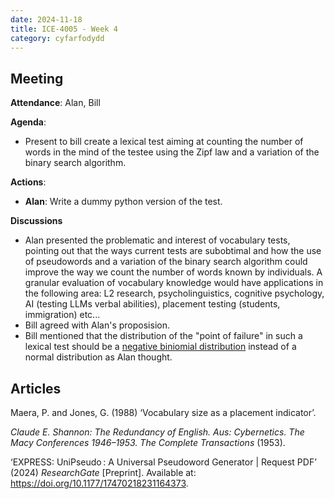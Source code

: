 ```yaml
---
date: 2024-11-18
title: ICE-4005 - Week 4
category: cyfarfodydd
---
```

## Meeting

**Attendance**: Alan, Bill

**Agenda**:
  - Present to bill create a lexical test aiming at counting the number of words in the mind of the testee using the Zipf law and a variation of the binary search algorithm.

**Actions**:
- **Alan**: Write a dummy python version of the test.

**Discussions**
- Alan presented the problematic and interest of vocabulary tests, pointing out that the ways current tests are subobtimal and how the use of pseudowords and a variation of the binary search algorithm could improve the way we count the number of words known by individuals. A granular evaluation of vocabulary knowledge would have applications in the following area: L2 research, psycholinguistics, cognitive psychology, AI (testing LLMs verbal abilities), placement testing (students, immigration) etc...
- Bill agreed with Alan's proposision.
- Bill mentioned that the distribution of the "point of failure" in such a lexical test should be a [negative biniomial distribution](https://en.wikipedia.org/wiki/Negative_binomial_distribution) instead of a normal distribution as Alan thought.


## Articles

Maera, P. and Jones, G. (1988) ‘Vocabulary size as a placement indicator’.

_Claude E. Shannon: The Redundancy of English. Aus: Cybernetics. The Macy Conferences 1946–1953. The Complete Transactions_ (1953).

‘EXPRESS: UniPseudo : A Universal Pseudoword Generator | Request PDF’ (2024) _ResearchGate_ [Preprint]. Available at: https://doi.org/10.1177/17470218231164373.